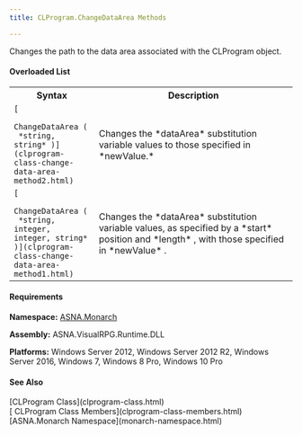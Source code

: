 ```yaml
---
title: CLProgram.ChangeDataArea Methods

---
```


Changes the path to the data area associated with the CLProgram object.

#### Overloaded List
<table class="mytable" cellspacing="0" cellpadding="4" width="90%">
          <colgroup>
            <col width="30%" />
            <col width="70%" />
          </colgroup>
          <tr>
            <th>Syntax</th>
            <th>Description</th>
          </tr>
          <tr>
          <td>  <code>[
              ChangeDataArea (
 *string, string* )](clprogram-class-change-data-area-method2.html)</code>
            </td>
            <td>Changes the 
 *dataArea*  substitution variable values to
            those specified in 
 *newValue.* </td>
          </tr>
          <tr>
            <td> <code>[
              ChangeDataArea (
 *string, integer, integer, string* )](clprogram-class-change-data-area-method1.html)</code>
            </td>
            <td>Changes the 
 *dataArea*  substitution variable values, as
            specified by a 
 *start*  position and 
 *length* , with those specified in 
 *newValue* .</td>
          </tr>
</table>

<!-- start -->

#### Requirements
**Namespace:** [ASNA.Monarch](monarch-namespace.html)

**Assembly:** ASNA.VisualRPG.Runtime.DLL 

**Platforms:** Windows Server 2012, Windows Server 2012 R2, Windows Server 2016, Windows 7, Windows 8 Pro, Windows 10 Pro
<!-- end -->

#### See Also
<dl><dt>
        [CLProgram
        Class](clprogram-class.html)
        <br clear="none" />
        [
        CLProgram Class Members](clprogram-class-members.html)
        <br clear="none" />
        [ASNA.Monarch
        Namespace](monarch-namespace.html)
      </dt></dl>

